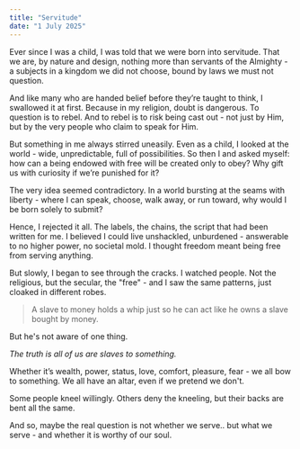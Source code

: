 ```yaml
---
title: "Servitude"
date: "1 July 2025"
---
```


Ever since I was a child, I was told that we were born into servitude. That we are, by nature and design, nothing more than servants of the Almighty - a subjects in a kingdom we did not choose, bound by laws we must not question.

And like many who are handed belief before they’re taught to think, I swallowed it at first. Because in my religion, doubt is dangerous. To question is to rebel. And to rebel is to risk being cast out - not just by Him, but by the very people who claim to speak for Him.

But something in me always stirred uneasily. Even as a child, I looked at the world - wide, unpredictable, full of possibilities. So then I and asked myself: how can a being endowed with free will be created only to obey? Why gift us with curiosity if we’re punished for it?

The very idea seemed contradictory. In a world bursting at the seams with liberty - where I can speak, choose, walk away, or run toward, why would I be born solely to submit?

Hence, I rejected it all. The labels, the chains, the script that had been written for me. I believed I could live unshackled, unburdened - answerable to no higher power, no societal mold. I thought freedom meant being free from serving anything.

But slowly, I began to see through the cracks. I watched people. Not the religious, but the secular, the "free" - and I saw the same patterns, just cloaked in different robes.



> A slave to money holds a whip just so he can act like he owns a slave bought by money.


But he's not aware of one thing.

*The truth is all of us are slaves to something.*


Whether it’s wealth, power, status, love, comfort, pleasure, fear - we all bow to something. We all have an altar, even if we pretend we don't.

Some people kneel willingly. Others deny the kneeling, but their backs are bent all the same.

And so, maybe the real question is not whether we serve.. but what we serve - and whether it is worthy of our soul.